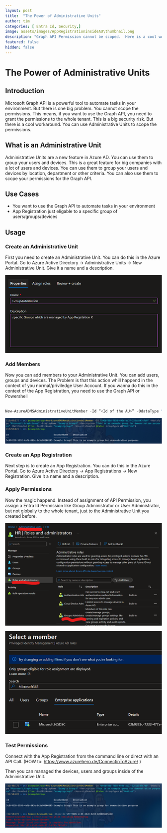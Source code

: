 ```yaml
---
layout: post
title:  "The Power of Administrative Units"
author: tim
categories: [ Entra Id, Security,]
image: assets/images/AppRegistrationinsideAU\thumbnail.png
description: "Graph API Permission cannot be scoped.  Here is a cool workaround."
featured: false
hidden: false
---
```


# The Power of Administrative Units

## Introduction

Microsoft Graph API is a powerful tool to automate tasks in your environment. But there is one big problem. You cannot scope the permissions. This means, if you want to use the Graph API, you need to grant the permissions to the whole tenant. This is a big security risk. But there is a cool workaround. You can use Administrative Units to scope the permissions.

## What is an Administrative Unit

Administrative Units are a new feature in Azure AD. You can use them to group your users and devices. This is a great feature for big companies with a lot of users and devices. You can use them to group your users and devices by location, department or other criteria. You can also use them to scope your permissions for the Graph API.

## Use Cases

- You want to use the Graph API to automate tasks in your environment
- App Registration just eligable to a specific group of users/groups/devices

## Usage

### Create an Administrative Unit

First you need to create an Administrative Unit. You can do this in the Azure Portal. Go to Azure Active Directory -> Administrative Units -> New Administrative Unit. Give it a name and a description.

![Create AU](/assets/images/AppRegistrationinsideAU/CreateAU.png)

### Add Members

Now you can add members to your Administrative Unit. You can add users, groups and devices. The Problem is that this action whill happend in the context of you normal/priviledge User Account. If you wanna do this in the context of the App Registration, you need to use the Graph API or Powershell

```powershell

New-AzureADMSAdministrativeUnitMember -Id “<Id of the AU>” -OdataType "Microsoft.Graph.Group" -DisplayName "Example Group" -Description "This is an example group for demonstration purposes" -MailEnabled $True -MailNickname "examplegroup2" -SecurityEnabled $False -GroupTypes @("Unified")

```

![Add Members](/assets/images/AppRegistrationinsideAU/AddMembers.png)

### Create an App Registration

Next step is to create an App Registration. You can do this in the Azure Portal. Go to Azure Active Directory -> App Registrations -> New Registration. Give it a name and a description.

### Apply Permissions

Now the magic happend. Instead of assignment of API Permission, you assign a Entra Id Permission like Group Administrator or User Administrator, but not globally to the whole tenant, just to the Administrative Unit you created before.

![Apply Permissions](/assets/images/AppRegistrationinsideAU/ApplyPermissions.png)

![Apply Permissions2](/assets/images/AppRegistrationinsideAU/ApplyPermissions2.png)

### Test Permissions

Connect with the App Registration from the command line or direct with an API Call. (HOW to: <https://www.azurehero.de/ConnectinToAzure/> )

Then you can managed the devices, users and groups inside of the Administrative Unit.

![Test Permissions](/assets/images/AppRegistrationinsideAU/TestPermissions.png)


